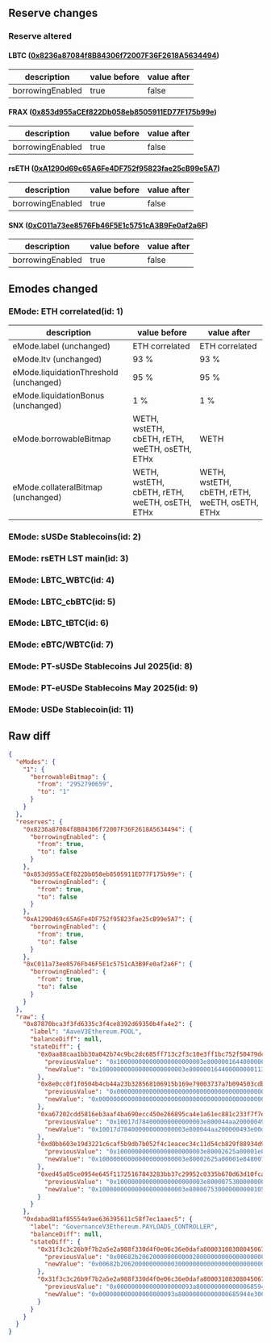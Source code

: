 ## Reserve changes

### Reserve altered

#### LBTC ([0x8236a87084f8B84306f72007F36F2618A5634494](https://etherscan.io/address/0x8236a87084f8B84306f72007F36F2618A5634494))

| description | value before | value after |
| --- | --- | --- |
| borrowingEnabled | true | false |


#### FRAX ([0x853d955aCEf822Db058eb8505911ED77F175b99e](https://etherscan.io/address/0x853d955aCEf822Db058eb8505911ED77F175b99e))

| description | value before | value after |
| --- | --- | --- |
| borrowingEnabled | true | false |


#### rsETH ([0xA1290d69c65A6Fe4DF752f95823fae25cB99e5A7](https://etherscan.io/address/0xA1290d69c65A6Fe4DF752f95823fae25cB99e5A7))

| description | value before | value after |
| --- | --- | --- |
| borrowingEnabled | true | false |


#### SNX ([0xC011a73ee8576Fb46F5E1c5751cA3B9Fe0af2a6F](https://etherscan.io/address/0xC011a73ee8576Fb46F5E1c5751cA3B9Fe0af2a6F))

| description | value before | value after |
| --- | --- | --- |
| borrowingEnabled | true | false |


## Emodes changed

### EMode: ETH correlated(id: 1)

| description | value before | value after |
| --- | --- | --- |
| eMode.label (unchanged) | ETH correlated | ETH correlated |
| eMode.ltv (unchanged) | 93 % | 93 % |
| eMode.liquidationThreshold (unchanged) | 95 % | 95 % |
| eMode.liquidationBonus (unchanged) | 1 % | 1 % |
| eMode.borrowableBitmap | WETH, wstETH, cbETH, rETH, weETH, osETH, ETHx | WETH |
| eMode.collateralBitmap (unchanged) | WETH, wstETH, cbETH, rETH, weETH, osETH, ETHx | WETH, wstETH, cbETH, rETH, weETH, osETH, ETHx |


### EMode: sUSDe Stablecoins(id: 2)



### EMode: rsETH LST main(id: 3)



### EMode: LBTC_WBTC(id: 4)



### EMode: LBTC_cbBTC(id: 5)



### EMode: LBTC_tBTC(id: 6)



### EMode: eBTC/WBTC(id: 7)



### EMode: PT-sUSDe Stablecoins Jul 2025(id: 8)



### EMode: PT-eUSDe Stablecoins May 2025(id: 9)



### EMode: USDe Stablecoin(id: 11)



## Raw diff

```json
{
  "eModes": {
    "1": {
      "borrowableBitmap": {
        "from": "2952790659",
        "to": "1"
      }
    }
  },
  "reserves": {
    "0x8236a87084f8B84306f72007F36F2618A5634494": {
      "borrowingEnabled": {
        "from": true,
        "to": false
      }
    },
    "0x853d955aCEf822Db058eb8505911ED77F175b99e": {
      "borrowingEnabled": {
        "from": true,
        "to": false
      }
    },
    "0xA1290d69c65A6Fe4DF752f95823fae25cB99e5A7": {
      "borrowingEnabled": {
        "from": true,
        "to": false
      }
    },
    "0xC011a73ee8576Fb46F5E1c5751cA3B9Fe0af2a6F": {
      "borrowingEnabled": {
        "from": true,
        "to": false
      }
    }
  },
  "raw": {
    "0x87870bca3f3fd6335c3f4ce8392d69350b4fa4e2": {
      "label": "AaveV3Ethereum.POOL",
      "balanceDiff": null,
      "stateDiff": {
        "0x0aa88caa1bb30a042b74c9bc2dc685ff713c2f3c10e3ff1bc752f50479dcc4a2": {
          "previousValue": "0x100000000000000000000003e8000001644000000001138885082a621d4c1b58",
          "newValue": "0x100000000000000000000003e8000001644000000001138881082a621d4c1b58"
        },
        "0x8e0cc0f1f0504b4cb44a23b328568106915b169e79003737a7b094503cdbeeb2": {
          "previousValue": "0x00000000000000000000000000000000000000000000000000000000b0000283",
          "newValue": "0x0000000000000000000000000000000000000000000000000000000000000001"
        },
        "0xa67202cdd5816eb3aaf4ba690ecc450e266895ca4e1a61ec881c233f7f7ea464": {
          "previousValue": "0x10017d784000000000000003e800044aa200000493e00dac85122a6219641324",
          "newValue": "0x10017d784000000000000003e800044aa200000493e00dac81122a6219641324"
        },
        "0xd0bb603e19d3221c6caf5b9db7b052f4c1eacec34c11d54cb829f88934d95b35": {
          "previousValue": "0x100000000000000000000003e80002625a00001e848007d0851229681c200000",
          "newValue": "0x100000000000000000000003e80002625a00001e848007d0811229681c200000"
        },
        "0xed45a05ce0954e645f11725167843283bb37c29952c0335b670d63d10fcad8ef": {
          "previousValue": "0x100000000000000000000003e800007530000000000105dc851229fe1d4c1c20",
          "newValue": "0x100000000000000000000003e800007530000000000105dc811229fe1d4c1c20"
        }
      }
    },
    "0xdabad81af85554e9ae636395611c58f7ec1aaec5": {
      "label": "GovernanceV3Ethereum.PAYLOADS_CONTROLLER",
      "balanceDiff": null,
      "stateDiff": {
        "0x31f3c3c26b9f7b2a5e2a988f330d4f0e06c36e0dafa800031083080450670401": {
          "previousValue": "0x00682b2062000000000002000000000000000000000000000000000000000000",
          "newValue": "0x00682b2062000000000003000000000000000000000000000000000000000000"
        },
        "0x31f3c3c26b9f7b2a5e2a988f330d4f0e06c36e0dafa800031083080450670402": {
          "previousValue": "0x000000000000000000093a80000000000000685944e300000000000000000000",
          "newValue": "0x000000000000000000093a80000000000000685944e3000000000000682b2063"
        }
      }
    }
  }
}
```